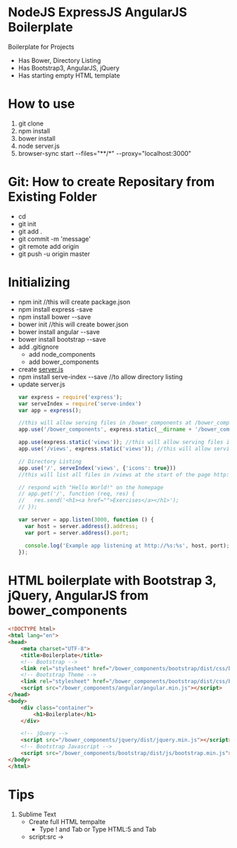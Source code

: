 # NodeJS ExpressJS AngularJS Boilerplate
Boilerplate for Projects
- Has Bower, Directory Listing
- Has Bootstrap3, AngularJS, jQuery
- Has starting empty HTML template

# How to use
1. git clone
2. npm install
3. bower install
4. node server.js
5. browser-sync start --files="\*\*/\*" --proxy="localhost:3000"


# Git: How to create Repositary from Existing Folder
- cd <localdir>
- git init
- git add .
- git commit -m 'message'
- git remote add origin <url>
- git push -u origin master


# Initializing
- npm init //this will create package.json
- npm install express -save
- npm install bower --save
- bower init //this will create bower.json
- bower install angular --save
- bower install bootstrap --save
- add .gitignore
    - add node_components
    - add bower_components
- create [server.js](http://expressjs.com/starter/hello-world.html)
- npm install serve-index --save //to allow directory listing
- update server.js 
	```javascript
	var express = require('express');
	var serveIndex = require('serve-index')
	var app = express();

	//this will allow serving files in /bower_components at /bower_components
	app.use('/bower_components', express.static(__dirname + '/bower_components'));

	app.use(express.static('views')); //this will allow serving files in /views at /
	app.use('/views', express.static('views')); //this will allow serving files in /views at /views

	// Directory Listing 
	app.use('/', serveIndex('views', {'icons': true}))
	//this will list all files in /views at the start of the page http://localhost:3000

	// respond with "Hello World!" on the homepage
	// app.get('/', function (req, res) {
	//   res.send('<h1><a href="">Exercises</a></h1>');
	// });

	var server = app.listen(3000, function () {
	  var host = server.address().address;
	  var port = server.address().port;

	  console.log('Example app listening at http://%s:%s', host, port);
	});
	```

# HTML boilerplate with Bootstrap 3, jQuery, AngularJS from bower_components
```html
<!DOCTYPE html>
<html lang="en">
<head>
	<meta charset="UTF-8">
	<title>Boilerplate</title>
	<!-- Bootstrap -->
	<link rel="stylesheet" href="/bower_components/bootstrap/dist/css/bootstrap.min.css">
	<!-- Bootstrap Theme -->
	<link rel="stylesheet" href="/bower_components/bootstrap/dist/css/bootstrap-theme.min.css">
	<script src="/bower_components/angular/angular.min.js"></script>
</head>
<body>
	<div class="container">
		<h1>Boilerplate</h1>
	</div>

	<!-- jQuery -->
	<script src="/bower_components/jquery/dist/jquery.min.js"></script>
	<!-- Bootstrap Javascript -->
	<script src="/bower_components/bootstrap/dist/js/bootstrap.min.js"></script>
</body>
</html>	
```

# Tips
1. Sublime Text
	- Create full HTML tempalte
		- Type ! and Tab or Type HTML:5 and Tab
	- script:src -> <script src=""></script> 

